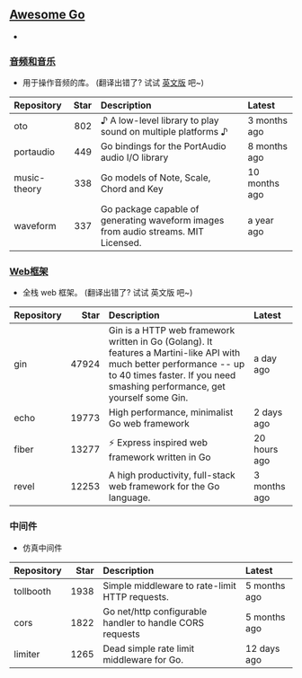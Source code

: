 ## [Awesome Go](#awesome-go)
* 

### [音频和音乐](#音频和音乐)
* 用于操作音频的库。 (翻译出错了? 试试 [英文版](README_EN.md#audio-and-music) 吧~)

| Repository | Star | Description | Latest |
| :---- | ----: | :---- | :---- |
| oto | 802 | ♪ A low-level library to play sound on multiple platforms ♪ | 3 months ago |
| portaudio | 449 | Go bindings for the PortAudio audio I/O library | 8 months ago |
| music-theory | 338 | Go models of Note, Scale, Chord and Key | 10 months ago |
| waveform | 337 | Go package capable of generating waveform images from audio streams. MIT Licensed. | a year ago |


### [Web框架](#Web框架)
* 全栈 web 框架。 (翻译出错了? 试试 英文版 吧~)

| Repository | Star | Description | Latest |
| :---- | ----: | :---- | :---- |
| gin | 47924 | Gin is a HTTP web framework written in Go (Golang). It features a Martini-like API with much better performance -- up to 40 times faster. If you need smashing performance, get yourself some Gin. | a day ago |
| echo | 19773 | High performance, minimalist Go web framework | 2 days ago |
| fiber | 13277 | ⚡️ Express inspired web framework written in Go | 20 hours ago |
| revel | 12253 | A high productivity, full-stack web framework for the Go language. | 3 months ago |


### 中间件
* 仿真中间件

| Repository | Star | Description | Latest |
| :---- | ----: | :---- | :---- |
| tollbooth | 1938 | Simple middleware to rate-limit HTTP requests. | 5 months ago |
| cors | 1822 | Go net/http configurable handler to handle CORS requests | 5 months ago |
| limiter | 1265 | Dead simple rate limit middleware for Go. | 12 days ago |


